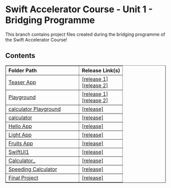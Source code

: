 # Swift Accelerator Course - Unit 1 - Bridging Programme

This branch contains project files created during the bridging programme of the Swift Accelerator Course!


## Contents

<table border="1" cellpadding="15" cellspacing="0">
    <tr>
        <th>Folder Path&nbsp;&nbsp;&nbsp;&nbsp;&nbsp;&nbsp;&nbsp;&nbsp;&nbsp;&nbsp;&nbsp;&nbsp;&nbsp;&nbsp;&nbsp;&nbsp;&nbsp;&nbsp;&nbsp;&nbsp;&nbsp;&nbsp;&nbsp;&nbsp;&nbsp;&nbsp;&nbsp;&nbsp;&nbsp;</th>
        <th>Release Link(s)</th>
    </tr>
    <tr>
        <td><a href="./Teaser%20App/" rel="noopener noreferrer" target="_blank">Teaser App</a></td>
        <td>
            <a href="https://github.com/starstalker9160/Swift-Accelerator/releases/tag/B.1" target="_blank" rel="noopener noreferrer">[release 1]</a>
            <br>
            <a href="https://github.com/starstalker9160/Swift-Accelerator/releases/tag/B.3" target="_blank" rel="noopener noreferrer">[release 2]</a>
        </td>
    </tr>
    <tr>
        <td><a href="./rEee%20-%20Playground.playground/" rel="noopener noreferrer" target="_blank">Playground</a></td>
        <td>
            <a href="https://github.com/starstalker9160/Swift-Accelerator/releases/tag/B.2" target="_blank" rel="noopener noreferrer">[release 1]</a>
            <br>
            <a href="https://github.com/starstalker9160/Swift-Accelerator/releases/tag/B.5" target="_blank" rel="noopener noreferrer">[release 2]</a>
        </td>
    </tr>
    <tr>
        <td><a href="./calculator%20-%20Playground.playground/" rel="noopener noreferrer" target="_blank">calculator Playground</a></td>
        <td><a href="https://github.com/starstalker9160/Swift-Accelerator/releases/tag/B.4(a)" target="_blank" rel="noopener noreferrer">[release]</a></td>
    </tr>
    <tr>
        <td><a href="./calculator" rel="noopener noreferrer" target="_blank">calculator</a></td>
        <td><a href="https://github.com/starstalker9160/Swift-Accelerator/releases/tag/B.4(b)" target="_blank" rel="noopener noreferrer">[release]</a></td>
    </tr>
    <tr>
        <td><a href="./Hello%20App" rel="noopener noreferrer" target="_blank">Hello App</a></td>
        <td><a href="https://github.com/starstalker9160/Swift-Accelerator/releases/tag/B.6(a)" target="_blank" rel="noopener noreferrer">[release]</a></td>
    </tr>
    <tr>
        <td><a href="./Light%20App" rel="noopener noreferrer" target="_blank">Light App</a></td>
        <td><a href="https://github.com/starstalker9160/Swift-Accelerator/releases/tag/B.6(b)" target="_blank" rel="noopener noreferrer">[release]</a></td>
    </tr>
    <tr>
        <td><a href="./Fruits" rel="noopener noreferrer" target="_blank">Fruits App</a></td>
        <td><a href="https://github.com/starstalker9160/Swift-Accelerator/releases/tag/B.7" target="_blank" rel="noopener noreferrer">[release]</a></td>
    </tr>
    <tr>
        <td><a href="./SwiftUI1" rel="noopener noreferrer" target="_blank">SwiftUI1</a></td>
        <td><a href="https://github.com/starstalker9160/Swift-Accelerator/releases/tag/B.8" target="_blank" rel="noopener noreferrer">[release]</a></td>
    </tr>
    <tr>
        <td><a href="./Calculator_" rel="noopener noreferrer" target="_blank">Calculator_</a></td>
        <td><a href="https://github.com/starstalker9160/Swift-Accelerator/releases/tag/B.9" target="_blank" rel="noopener noreferrer">[release]</a></td>
    </tr>
    <tr>
        <td><a href="./Speeding%20Calculator" rel="noopener noreferrer" target="_blank">Speeding Calculator</a></td>
        <td><a href="https://github.com/starstalker9160/Swift-Accelerator/releases/tag/B.10" target="_blank" rel="noopener noreferrer">[release]</a></td>
    </tr>
    <tr>
        <td><a href="./Final%20Project" rel="noopener noreferrer" target="_blank">Final Project</a></td>
        <td><a href="https://github.com/starstalker9160/Swift-Accelerator/releases/tag/B.11" target="_blank" rel="noopener noreferrer">[release]</a></td>
    </tr>
</table>
